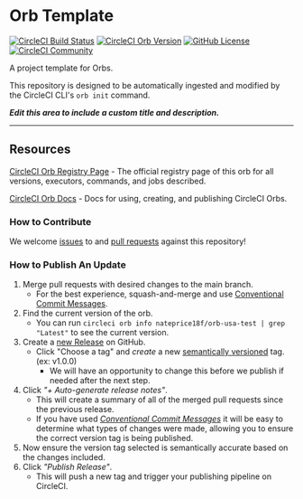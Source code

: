 # Orb Template


[![CircleCI Build Status](https://circleci.com/gh/nateprice18f/orb-usa-test.svg?style=shield "CircleCI Build Status")](https://circleci.com/gh/nateprice18f/orb-usa-test) [![CircleCI Orb Version](https://badges.circleci.com/orbs/nateprice18f/orb-usa-test.svg)](https://circleci.com/orbs/registry/orb/nateprice18f/orb-usa-test) [![GitHub License](https://img.shields.io/badge/license-MIT-lightgrey.svg)](https://raw.githubusercontent.com/nateprice18f/orb-usa-test/master/LICENSE) [![CircleCI Community](https://img.shields.io/badge/community-CircleCI%20Discuss-343434.svg)](https://discuss.circleci.com/c/ecosystem/orbs)



A project template for Orbs.

This repository is designed to be automatically ingested and modified by the CircleCI CLI's `orb init` command.

_**Edit this area to include a custom title and description.**_

---

## Resources

[CircleCI Orb Registry Page](https://circleci.com/orbs/registry/orb/nateprice18f/orb-usa-test) - The official registry page of this orb for all versions, executors, commands, and jobs described.

[CircleCI Orb Docs](https://circleci.com/docs/2.0/orb-intro/#section=configuration) - Docs for using, creating, and publishing CircleCI Orbs.

### How to Contribute

We welcome [issues](https://github.com/nateprice18f/orb-usa-test/issues) to and [pull requests](https://github.com/nateprice18f/orb-usa-test/pulls) against this repository!

### How to Publish An Update
1. Merge pull requests with desired changes to the main branch.
    - For the best experience, squash-and-merge and use [Conventional Commit Messages](https://conventionalcommits.org/).
2. Find the current version of the orb.
    - You can run `circleci orb info nateprice18f/orb-usa-test | grep "Latest"` to see the current version.
3. Create a [new Release](https://github.com/nateprice18f/orb-usa-test/releases/new) on GitHub.
    - Click "Choose a tag" and _create_ a new [semantically versioned](http://semver.org/) tag. (ex: v1.0.0)
      - We will have an opportunity to change this before we publish if needed after the next step.
4.  Click _"+ Auto-generate release notes"_.
    - This will create a summary of all of the merged pull requests since the previous release.
    - If you have used _[Conventional Commit Messages](https://conventionalcommits.org/)_ it will be easy to determine what types of changes were made, allowing you to ensure the correct version tag is being published.
5. Now ensure the version tag selected is semantically accurate based on the changes included.
6. Click _"Publish Release"_.
    - This will push a new tag and trigger your publishing pipeline on CircleCI.